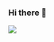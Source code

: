 ### Hi there 👋

![](http://github-profile-summary-cards.vercel.app/api/cards/profile-details?username=mrprogre&theme=vue)

